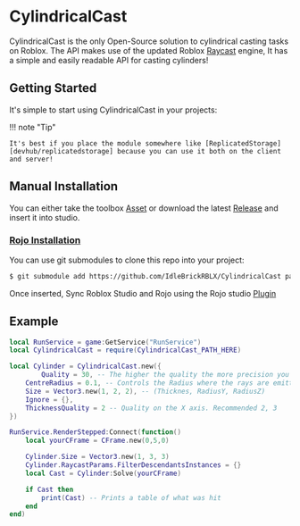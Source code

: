 [devhub/raycasts]: https://developer.roblox.com/en-us/api-reference/function/WorldRoot/Raycast
[devhub/replicatedstorage]: https://developer.roblox.com/en-us/api-reference/class/ReplicatedStorage

[rblx/CylindricalCast]: https://www.roblox.com/library/10540083895/CylindricalCast
[rblx/rojo]: https://www.roblox.com/library/6415005344/Rojo-7
[web/rojo]: https://rojo.space/

[latest release]: https://github.com/IdleBrickRBLX/CylindricalCast/releases/latest

# CylindricalCast

CylindricalCast is the only Open-Source solution to cylindrical casting tasks on Roblox. The API makes use of the updated Roblox [Raycast][devhub/raycasts] engine, It has a simple and easily readable API for casting cylinders!

## Getting Started

It's simple to start using CylindricalCast in your projects:

!!! note "Tip"

    It's best if you place the module somewhere like [ReplicatedStorage][devhub/replicatedstorage] because you can use it both on the client and server!

## Manual Installation

You can either take the toolbox [Asset][rblx/CylindricalCast] or download the latest [Release][latest release] and insert it into studio.

### [Rojo Installation][web/rojo]

You can use git submodules to clone this repo into your project:

```sh
$ git submodule add https://github.com/IdleBrickRBLX/CylindricalCast packages/CylindricalCast
```

Once inserted, Sync Roblox Studio and Rojo using the Rojo studio [Plugin][rblx/rojo]

## Example

```lua
local RunService = game:GetService("RunService")
local CylindricalCast = require(CylindricalCast_PATH_HERE)

local Cylinder = CylindricalCast.new({
        Quality = 30, -- The higher the quality the more precision you have. Recommended 15, 50
	CentreRadius = 0.1, -- Controls the Radius where the rays are emitted from
	Size = Vector3.new(1, 2, 2), -- (Thicknes, RadiusY, RadiusZ)
	Ignore = {},
	ThicknessQuality = 2 -- Quality on the X axis. Recommended 2, 3
})

RunService.RenderStepped:Connect(function()
    local yourCFrame = CFrame.new(0,5,0)

    Cylinder.Size = Vector3.new(1, 3, 3)
    Cylinder.RaycastParams.FilterDescendantsInstances = {}
    local Cast = Cylinder:Solve(yourCFrame)

    if Cast then
        print(Cast) -- Prints a table of what was hit
    end
end)
```
